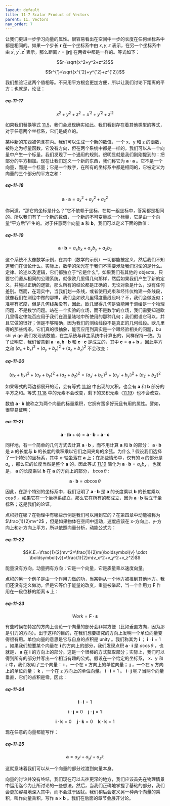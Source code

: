 ```yaml
---
layout: default
title: 11-7 Scalar Product of Vectors
parent: 11. Vectors
nav_order: 7
---
```

让我们更进一步学习向量的属性。很容易看出在空间中一步的长度在任何坐标系中都是相同的。如果一个步长 $\boldsymbol{r}$ 在一个坐标系中由 $x, y, z$ 表示，在另一个坐标系中由 $x^{'}, y^{'}, z^{'}$ 表示，那么距离 $r=\|\boldsymbol{r}\|$ 在两者中都是一样的。等式如下：

$$r=\sqrt{x^2+y^2+z^2}$$

$$r^{'}=\sqrt{x^{'2}+y^{'2}+z^{'2}}$$

我们想验证这两个值相等。不采用平方根会更加方便，所以让我们讨论下距离的平方；也就是，论证：

##### eq-11-17

$$x^2+y^2+z^2=x^{'2}+y^{'2}+z^{'2}$$

如果我们替换等式 [11.5]({{"/volume-1/11-vectors/11-3-rotations.html#eq-11-5"|relative_url}})，我们会发现确实如此。我们看到存在着其他类型的等式，对于任意两个坐标系，它们是成立的。

某种新的东西被包含在内。我们可以生成一个新的数值，一个 x、y 和 z 的函数，被称之为标量函数，它没有方向，但在两个系统中都是一样的。我们可以从一个向量中产生一个标量。我们发现了一个通用的规则。很明显就是我们刚刚提到的：把部分的平方相加。现在让我们定义一个新的东西，我们称它为 $\boldsymbol{a} \cdot \boldsymbol{a}$ 。它不是一个向量，而是一个标量；它是一个数字，在所有的坐标系中都是相同的，它被定义为向量的三个部分的平方之和：

##### eq-11-18

$$\boldsymbol{a} \cdot \boldsymbol{a}=a_x^2+a_y^2+a_z^2$$

你问道，“那它的坐标是什么？”它不依赖于坐标，在每一组坐标中，答案都是相同的。所以我们有了一个新的数值，一个新的不可变量或一个标量，它是由一个向量“平方后”产生的。对于任意两个向量 $\boldsymbol{a}$ 和 $\boldsymbol{b}$，我们可以定义下面的数值：

##### eq-11-19

$$\boldsymbol{a} \cdot \boldsymbol{b}=a_xb_x+a_yb_y+a_zb_z$$

这个系统不太像数学示例，在其中（数学的示例）一切都能被定义，然后我们不知道我们在谈论什么。实际上，数学的荣光在于我们不需要涉及我们讨论的是什么。定律、论述以及逻辑，它们都独立于“它是什么”。如果我们有其他的 objects，只要它们遵从相同的公理系统，就像欧几里得几何那样，然后如果我们产生了新的定义，并施以正确的逻辑，那么所有的结论都是正确的，无论对象是什么，没有任何差别。然而，在现实中，当我们划一条线，或者使用光束和经纬仪构建一条线段，就像我们在测绘中做的那样，我们会如欧几里得度量线段吗？不，我们会做近似；准星有宽度，但是几何线条没有，因此，欧几里得几何是否能用于测绘是一个物理问题，不是数学问题。站在一个实验的立场，而不是数学的立场，我们需要知道欧几里得定律能否应用于我们在测量陆地中所使用的那种几何；我们假设它可以，并且它做的很好；但是不够精确，因为我们的测绘线段不是真正的几何线段。欧几里得的那些线条，它们真的很抽象，能否应用到真实是一个跟经验相关的问题，bu shi yi ge
我们发现该数值，在主系统与非主系统中计算出的，同样保持一致。为了证明它，我们留意到 $\boldsymbol{a} \cdot \boldsymbol{a}, \boldsymbol{b} \cdot \boldsymbol{b}$ 和 $\boldsymbol{c} \cdot \boldsymbol{c}$ 是成立的，其中 $\boldsymbol{c}=\boldsymbol{a}+\boldsymbol{b}$ 。因此平方之和 $(a_x+b_x)^2+(a_y+b_y)^2+(a_z+b_z)^2$ 不会改变：

##### eq-11-20

$$(a_x+b_x)^2+(a_y+b_y)^2+(a_z+b_z)^2=(a_{x^{'}}+b_{x^{'}})^2+(a_{y^{'}}+b_{y^{'}})^2+(a_{z^{'}}+b_{z^{'}})^2$$

如果等式的两边都展开的话，会有等式 [11.19]({{"/volume-1/11-vectors/11-7-scalar-product-of-vectors.html#eq-11-19"|relative_url}}) 中出现的叉积，也会有 $\boldsymbol{a}$ 和 $\boldsymbol{b}$ 部分的平方之和。等式 [11.18]({{"/volume-1/11-vectors/11-7-scalar-product-of-vectors.html#eq-11-18"|relative_url}}) 中的元素不会改变，剩下的叉积元素（[11.19]({{"/volume-1/11-vectors/11-7-scalar-product-of-vectors.html#eq-11-19"|relative_url}})）也不会改变。

数值 $\boldsymbol{a} \cdot \boldsymbol{b}$ 被称之为两个向量的标量乘积，它拥有蛮多好玩且有用的属性。譬如，很容易证明：

##### ea-11-21

$$\boldsymbol{a} \cdot (\boldsymbol{b}+\boldsymbol{c})=\boldsymbol{a} \cdot \boldsymbol{b}+\boldsymbol{a} \cdot \boldsymbol{c}$$

同样地，有一个简单的几何方式去计算 $\boldsymbol{a} \cdot \boldsymbol{b}$ ，而不用计算 $\boldsymbol{a}$ 和 $\boldsymbol{b}$ 的部分： $\boldsymbol{a} \cdot \boldsymbol{b}$ 是 $\boldsymbol{a}$ 的长度与 $\boldsymbol{b}$ 的长度的乘积乘以它们之间夹角的余弦。为什么？假设我们选择了一个特别的坐标系，其中 x-轴坐落在 $\boldsymbol{a}$ 上；在那些情形中，仅有的 $\boldsymbol{a}$ 的部分是 $a_x$ ，那么它的长度当然是整个 $\boldsymbol{a}$ 的。因此等式 [11.19]({{"/volume-1/11-vectors/11-7-scalar-product-of-vectors.html#eq-11-19"|relative_url}}) 简化为 $\boldsymbol{a} \cdot \boldsymbol{b}=a_xb_x$ ，也就是， $\boldsymbol{a}$ 的长度乘以 $\boldsymbol{b}$ 在 $\boldsymbol{a}$ 的方向上的部分， $b\cos{\theta}$ :

$$\boldsymbol{a} \cdot \boldsymbol{b}=ab\cos{\theta}$$

因此，在那个特别的坐标系中，我们证明了 $\boldsymbol{a} \cdot \boldsymbol{b}$ 是 $\boldsymbol{a}$ 的长度乘以 $\boldsymbol{b}$ 的长度乘以 $\cos{\theta}$ 。如果它在一个坐标系成立，那么它在所有的都成立，因为 $\boldsymbol{a} \cdot \boldsymbol{b}$ 独立于坐标系；这是我们的论证。

点积好在哪？在物理中有哪些示例是我们可以用到它的？在第四章中动能被称为 $\frac{1}{2}mv^2$ ，但是如果物体在空间中运动，速度应该在 x-方向上、y-方向上和z-方向上平方，所以依照向量分析，动能公式为：

##### eq-11-22

$$K.E.=\frac{1}{2}mv^2=\frac{1}{2}m(\boldsymbol{v} \cdot \boldsymbol{v})=\frac{1}{2}m(v_x^2+v_y^2+v_z^2)$$

能量没有方向。动量拥有方向；它是一个向量，它是质量乘以速度向量。

点积的另一个例子是由一个作用力做的功，当某物从一个地方被推到其他地方。我们还没有定义做功，但是它等价于能量的改变，重量被举起，当一个作用力 $\boldsymbol{F}$ 作用在一段位移的距离 $\boldsymbol{s}$ 上：

##### eq-11-23

$$Work=\boldsymbol{F} \cdot \boldsymbol{s}$$

有些时候在特定的方向上谈论一个向量的部分会非常方便（比如垂直方向，因为那是引力的方向）。出于这样的目的，在我们想要研究的方向上发明一个单位向量变得很有用。单位向量的意思是它与自身的点积是 unity 。我们称其为 $\boldsymbol{i}$ ； $\boldsymbol{i} \cdot \boldsymbol{i}=1$ 。如果我们想要某个向量在 $\boldsymbol{i}$ 的方向上的部分，我们发现点积 $\boldsymbol{a} \cdot \boldsymbol{i}$ 是 $a\cos{\theta}$ ，也就是， $\boldsymbol{a}$ 在 $\boldsymbol{i}$ 的方向上的部分。这是一个很棒的方式获取部分；实际上，我们可以得到所有的部分并写出一个相当有趣的公式。假设在一个给定的坐标系， x、y 和 z 中，我们发明了三个向量： $\boldsymbol{i}$ ，一个在 x 方向上的单位向量； $\boldsymbol{j}$ ，一个在 y 方向上的单位向量； $\boldsymbol{k}$ ，一个在 z 方向上的单位向量。 $\boldsymbol{i} \cdot \boldsymbol{i}=1$ 。 $\boldsymbol{i} \cdot \boldsymbol{j}$ 呢？当两个向量垂直，它们的点积是零。因此：

##### eq-11-24

$$\boldsymbol{i} \cdot \boldsymbol{i}=1$$

$$\boldsymbol{i} \cdot \boldsymbol{j}=0 \quad \boldsymbol{j} \cdot \boldsymbol{j}=1$$

$$\boldsymbol{i} \cdot \boldsymbol{k}=0 \quad \boldsymbol{j} \cdot \boldsymbol{k}=0 \quad \boldsymbol{k} \cdot \boldsymbol{k}=1$$

现在任意的向量都能写作：

##### eq-11-25

$$\boldsymbol{a}=a_xi+a_yj+a_zk$$

这就意味着我们可以从一个向量的部分过渡到向量本身。

向量的讨论并没有终结，我们现在可以去往更深的地方，我们应该首先在物理情景中运用迄今为止所讨论的一些想法。然后，当我们正确地掌握了基础的部分，我们会更加容易地深入其中，而不会过于困扰。我们稍后会定义另一种两个向量的乘积，叫作向量乘积，写作 $\boldsymbol{a} \times \boldsymbol{b}$ 。我们在后面的章节会展开讨论。
